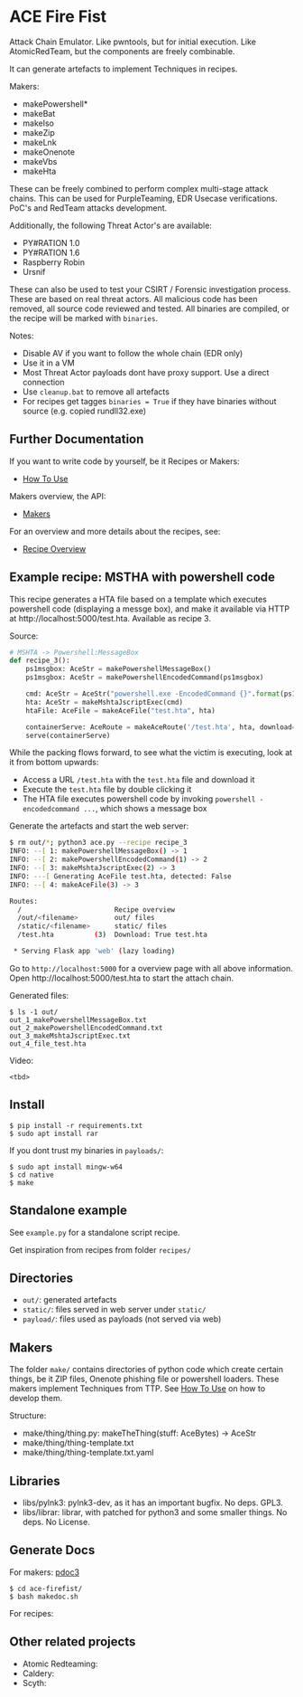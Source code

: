 # ACE Fire Fist 

Attack Chain Emulator. Like pwntools, but for initial execution. Like AtomicRedTeam, but the components are freely combinable. 

It can generate artefacts to implement Techniques in recipes. 

Makers:
* makePowershell*
* makeBat
* makeIso
* makeZip
* makeLnk
* makeOnenote
* makeVbs
* makeHta

These can be freely combined to perform complex multi-stage attack chains. This can be used for PurpleTeaming, EDR Usecase verifications. PoC's and RedTeam attacks development.

Additionally, the following Threat Actor's are available: 
* PY#RATION 1.0
* PY#RATION 1.6
* Raspberry Robin
* Ursnif

These can also be used to test your CSIRT / Forensic investigation process. 
These are based on real threat actors. 
All malicious code has been removed, all source code reviewed and tested.
All binaries are compiled, or the recipe will be marked with `binaries`.

Notes: 
* Disable AV if you want to follow the whole chain (EDR only)
* Use it in a VM
* Most Threat Actor payloads dont have proxy support. Use a direct connection
* Use `cleanup.bat` to remove all artefacts
* For recipes get tagges `binaries = True` if they have binaries without source (e.g. copied rundll32.exe)


## Further Documentation

If you want to write code by yourself, be it Recipes or Makers: 
* [How To Use](docs/howtouse.md)

Makers overview, the API: 
* [Makers](docs/makers/)

For an overview and more details about the recipes, see:
* [Recipe Overview](docs/recipes.md)


## Example recipe: MSTHA with powershell code

This recipe 
generates a HTA file based on a template which executes powershell code (displaying a messge box),
and make it available via HTTP at http://localhost:5000/test.hta. Available as recipe 3. 

Source:
```py
# MSHTA -> Powershell:MessageBox
def recipe_3():
    ps1msgbox: AceStr = makePowershellMessageBox()
    ps1msgbox: AceStr = makePowershellEncodedCommand(ps1msgbox)

    cmd: AceStr = AceStr("powershell.exe -EncodedCommand {}".format(ps1msgbox))
    hta: AceStr = makeMshtaJscriptExec(cmd)
    htaFile: AceFile = makeAceFile("test.hta", hta)

    containerServe: AceRoute = makeAceRoute('/test.hta', hta, download=True, downloadName='test.hta')
    serve(containerServe)
```

While the packing flows forward, to see what the victim
is executing, look at it from bottom upwards:
* Access a URL `/test.hta` with the `test.hta` file and download it
* Execute the `test.hta` file by double clicking it
* The HTA file executes powershell code by invoking `powershell -encodedcommand ...`, which shows a message box


Generate the artefacts and start the web server:
```sh
$ rm out/*; python3 ace.py --recipe recipe_3
INFO: --[ 1: makePowershellMessageBox() -> 1
INFO: --[ 2: makePowershellEncodedCommand(1) -> 2
INFO: --[ 3: makeMshtaJscriptExec(2) -> 3
INFO: ---[ Generating AceFile test.hta, detected: False
INFO: --[ 4: makeAceFile(3) -> 3

Routes:
  /                       Recipe overview
  /out/<filename>         out/ files
  /static/<filename>      static/ files
  /test.hta          (3)  Download: True test.hta

 * Serving Flask app 'web' (lazy loading)
```

Go to `http://localhost:5000` for a overview page with all above information. Open http://localhost:5000/test.hta to start the attach chain.

Generated files:
```
$ ls -1 out/
out_1_makePowershellMessageBox.txt
out_2_makePowershellEncodedCommand.txt
out_3_makeMshtaJscriptExec.txt
out_4_file_test.hta
```

Video: 
```
<tbd>
```


## Install

```
$ pip install -r requirements.txt
$ sudo apt install rar
```

If you dont trust my binaries in `payloads/`:
```
$ sudo apt install mingw-w64
$ cd native
$ make
```


## Standalone example

See `example.py` for a standalone script recipe. 

Get inspiration from recipes from folder `recipes/`


## Directories

* `out/`: generated artefacts
* `static/`: files served in web server under `static/`
* `payload/`: files used as payloads (not served via web)


## Makers

The folder `make/` contains directories of python code which
create certain things, be it ZIP files, Onenote phishing file or
powershell loaders. These makers implement Techniques from TTP.
See [How To Use](docs/howtouse.md) on how to develop them.

Structure:
* make/thing/thing.py: makeTheThing(stuff: AceBytes) -> AceStr
* make/thing/thing-template.txt
* make/thing/thing-template.txt.yaml


## Libraries

* libs/pylnk3: pylnk3-dev, as it has an important bugfix. No deps. GPL3.
* libs/librar: librar, with patched for python3 and some smaller things. No deps. No License.


## Generate Docs

For makers: [pdoc3](https://pdoc3.github.io/pdoc/)
```
$ cd ace-firefist/
$ bash makedoc.sh
```

For recipes: 


## Other related projects

* Atomic Redteaming: 
* Caldery: 
* Scyth: 
